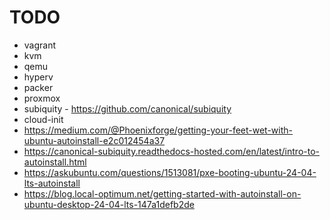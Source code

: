 # TODO

* vagrant
* kvm
* qemu
* hyperv
* packer
* proxmox
* subiquity - https://github.com/canonical/subiquity
* cloud-init
* https://medium.com/@Phoenixforge/getting-your-feet-wet-with-ubuntu-autoinstall-e2c012454a37
* https://canonical-subiquity.readthedocs-hosted.com/en/latest/intro-to-autoinstall.html
* https://askubuntu.com/questions/1513081/pxe-booting-ubuntu-24-04-lts-autoinstall
* https://blog.local-optimum.net/getting-started-with-autoinstall-on-ubuntu-desktop-24-04-lts-147a1defb2de